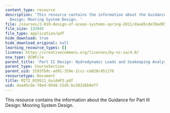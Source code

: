```yaml
---
content_type: resource
description: 'This resource contains the information about the Guidance for Part III
  Design: Mooring System Design. '
file: /courses/2-019-design-of-ocean-systems-spring-2011/daa45cde78ed954815d5bc28326b0ef7_MIT2_019S11_GuideP3.pdf
file_size: 133945
file_type: application/pdf
hide_download: true
hide_download_original: null
learning_resource_types: []
license: https://creativecommons.org/licenses/by-nc-sa/4.0/
ocw_type: OCWFile
parent_title: 'Part II Design: Hydrodynamic Loads and Seakeeping Analysis'
parent_type: CourseSection
parent_uid: 3193fb9c-ad91-359e-2ccc-ce828c451176
resourcetype: Document
title: MIT2_019S11_GuideP3.pdf
uid: daa45cde-78ed-9548-15d5-bc28326b0ef7
---
```

This resource contains the information about the Guidance for Part III Design: Mooring System Design. 